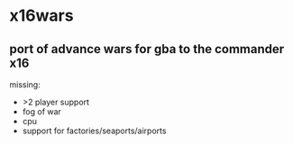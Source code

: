 # x16wars

## port of advance wars for gba to the commander x16 

missing:
- \>2 player support
- fog of war
- cpu
- support for factories/seaports/airports
